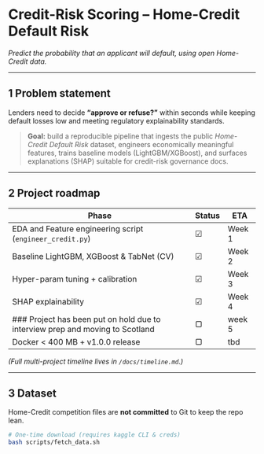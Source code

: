 # Credit-Risk Scoring – Home-Credit Default Risk
*Predict the probability that an applicant will default, using open Home-Credit data.*

---

## 1  Problem statement
Lenders need to decide **“approve or refuse?”** within seconds while keeping default losses low and meeting regulatory explainability standards.

> **Goal:** build a reproducible pipeline that ingests the public *Home-Credit Default Risk* dataset, engineers economically meaningful features, trains baseline models (LightGBM/XGBoost), and surfaces explanations (SHAP) suitable for credit-risk governance docs.

---

## 2  Project roadmap 
| Phase | Status | ETA |
|-------|--------|-----|
| EDA and Feature engineering script (`engineer_credit.py`) | ☑ | Week 1 |
| Baseline LightGBM, XGBoost & TabNet (CV) | ☑ | Week 2 |
| Hyper-param tuning + calibration | ☑ | Week 3 |
| SHAP explainability | ☑ | Week 4 |
|### Project has been put on hold due to interview prep and moving to Scotland|▢|week 5|
| Docker < 400 MB + v1.0.0 release | ▢ | tbd |

*(Full multi-project timeline lives in `/docs/timeline.md`.)*

---

## 3  Dataset 
Home-Credit competition files are **not committed** to Git to keep the repo lean.

```bash
# One-time download (requires kaggle CLI & creds)
bash scripts/fetch_data.sh

